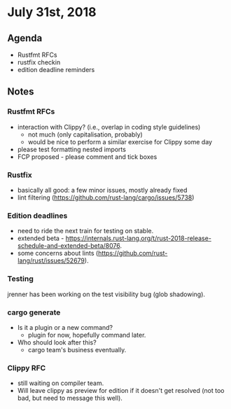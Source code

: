 # July 31st, 2018

## Agenda

* Rustfmt RFCs
* rustfix checkin
* edition deadline reminders


## Notes

### Rustfmt RFCs

* interaction with Clippy? (i.e., overlap in coding style guidelines)
  - not much (only capitalisation, probably)
  - would be nice to perform a similar exercise for Clippy some day
* please test formatting nested imports
* FCP proposed - please comment and tick boxes

### Rustfix

* basically all good: a few minor issues, mostly already fixed
* lint filtering (https://github.com/rust-lang/cargo/issues/5738)
 
### Edition deadlines

* need to ride the next train for testing on stable.
* extended beta - https://internals.rust-lang.org/t/rust-2018-release-schedule-and-extended-beta/8076.
* some concerns about lints (https://github.com/rust-lang/rust/issues/52679).

### Testing

jrenner has been working on the test visibility bug (glob shadowing).

### cargo generate

* Is it a plugin or a new command?
  - plugin for now, hopefully command later.
* Who should look after this?
  - cargo team's business eventually.

### Clippy RFC

* still waiting on compiler team.
* Will leave clippy as preview for edition if it doesn't get resolved (not too
  bad, but need to message this well).

